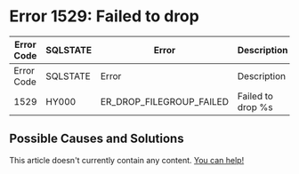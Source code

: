 
# Error 1529: Failed to drop


| Error Code | SQLSTATE | Error | Description |
| --- | --- | --- | --- |
| Error Code | SQLSTATE | Error | Description |
| 1529 | HY000 | ER_DROP_FILEGROUP_FAILED | Failed to drop %s |




## Possible Causes and Solutions


This article doesn't currently contain any content. [You can help!](/kb/en/writing-and-editing-knowledge-base-articles/)

